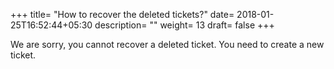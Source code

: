 +++
title= "How to recover the deleted tickets?"
date= 2018-01-25T16:52:44+05:30
description= ""
weight= 13
draft= false
+++


We are sorry, you cannot recover a deleted ticket. You need to create a new ticket. 

<!---Create a new ticket by following these steps

"Tickets"
![How to create a new ticket?](/images/tickets/can_i_recover_the_deleted_tickets/go_to_tickets_edited-min.png)

“New”
![How to create a new ticket?](/images/tickets/can_i_recover_the_deleted_tickets/click_new.png)

Search the customer.
![How to create a new ticket?](/images/tickets/can_i_recover_the_deleted_tickets/search_customer.png)

Fill the required details then click “add ”
![How to create a new ticket?](/images/tickets/can_i_recover_the_deleted_tickets/add_the_required_details_and_add.png)

The new ticket will be created.

You need to create a new ticket. [Click here](/tickets/How-to-generate-tickets-for-the-exsisting-customers.md)
--->